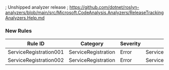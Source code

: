 ﻿; Unshipped analyzer release
; https://github.com/dotnet/roslyn-analyzers/blob/main/src/Microsoft.CodeAnalysis.Analyzers/ReleaseTrackingAnalyzers.Help.md

### New Rules

Rule ID | Category | Severity | Notes
--------|----------|----------|-------
ServiceRegistration001 | ServiceRegistration | Error | ServiceProviderAttributeAnalyzer
ServiceRegistration002 | ServiceRegistration | Error | ServiceProviderAttributeAnalyzer